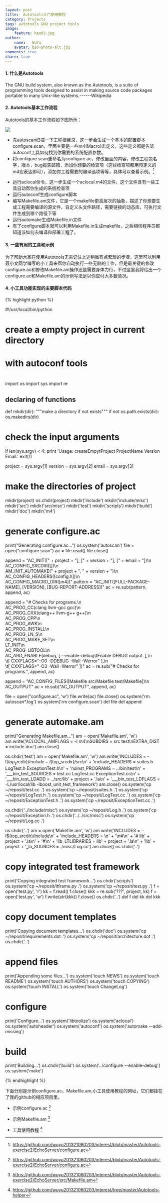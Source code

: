 ```yaml
---
layout: post
title:  Autotools入门使用教程
category: Projects
tags: autotools GNU project tools
image:
    feature: head3.jpg
author:
    name:   WuYu
    avatar: bio-photo-alt.jpg
comments: true
share: true
---
```


#### 1. 什么是Autotools

The GNU build system, also known as the Autotools, is a suite of programming tools designed to assist in making source code packages portable to many Unix-like systems.------Wikipedia

#### 2. Autotools基本工作流程

Autotools的基本工作流程如下图所示：

![](/images/autotools1.png)

* 先autoscan扫描一下工程根目录，这一步会生成一个基本的配置脚本configure.scan，里面主要是一些m4(Macro)宏定义，这些定义都是告诉autoconf工具如何找到你需要的系统配置参数。
*  将configure.scan重命名为configure.ac，修改里面的内容，修改工程包名字，版本，bug报告邮箱，添加你想要的检查项（这些检查项都用预定义的m4宏表达即可），添加你工程需要的编译选项等等，具体可以查看示例。[^1]

[^1]: <https://github.com/wuyu201321060203/interest/blob/master/Autotools-exercise2/EchoServer/configure.ac>

*  运行aclocal命令，这一步生成一个aclocal.m4的文件，这个文件含有一些工具自动帮你生成的系统检查项
*  运行autoconf生成configure脚本
*  编写Makefile.am文件，它是一个makefile更高层次的抽象，描述了你想要生成工程需要编译的源文件，自定义头文件路径，需要链接的动态库，可执行文件生成到哪个路径下等
*  运行automake生成Makefile.in文件
*  有了configure脚本就可以利用Makefile.in生成makefile，之后相信程序员都知道该如何去编译和部署工程了。

#### 3. 一些有用的工具和示例

为了帮助大家在使用Autotools无需记住上述稍微有点繁琐的步骤，这里可以利用聂小文同学编写的小工具来帮你自动执行一些无脑的工作，但是最关键的修改configure.ac和修改Makefile.am操作还是需要身体力行，不过这里我将给出一个configure.ac和Makefile.am的示例写法足以你应付大多数情况。

#### 4. 小工具功能实现的主要脚本代码

{% highlight python %}

#!/usr/local/bin/python

##
# create a empty project in current directory
# with autoconf tools
#
import os
import sys
import re

## declaring of functions
def mkdir(dir):
	"""make a directory if not exists"""
	if not os.path.exists(dir):
		os.makedirs(dir)


# check the input arguments
if len(sys.argv) < 4:
	print 'Usage: createEmpytProject ProjectName Version Email.'
	exit(1)

project = sys.argv[1]
version = sys.argv[2]
email = sys.argv[3]

# make the directories of project
mkdir(project)
os.chdir(project)
mkdir('include')
mkdir('include/misc')
mkdir('src')
mkdir('src/misc')
mkdir('test')
mkdir('scripts')
mkdir('build')
mkdir('doc')
mkdir('m4')

# generate configure.ac
print("Generating configure.ac...")
os.system('autoscan')
file = open("configure.scan")
ac = file.read()
file.close()

append = "AC_INIT([" + project + "], [" + version + "], [" + email + "])\n\
AC_CONFIG_SRCDIR([])\n\
AM_INIT_AUTOMAKE(" + project + ", " + version + ")\n\
AC_CONFIG_HEADERS([config.h])\n\
AC_CONFIG_MACRO_DIR([m4])"
pattern = "AC_INIT\(\[FULL-PACKAGE-NAME\], \[VERSION\], \[BUG-REPORT-ADDRESS\]\)"
ac = re.sub(pattern, append, ac)

append = "# Checks for programs.\n\
AC_PROG_CC(clang llvm-gcc gcc)\n\
AC_PROG_CXX(clang++ llvm-g++ g++)\n\
AC_PROG_CPP\n\
AC_PROG_AWK\n\
AC_PROG_INSTALL\n\
AC_PROG_LN_S\n\
AC_PROG_MAKE_SET\n\
LT_INIT\n\
AC_PROG_LIBTOOL\n\
AC_ARG_ENABLE(debug, [  --enable-debug\tEnable DEBUG output. ],\n\
\t[ CXXFLAGS=\"-O0 -DDEBUG -Wall -Werror\" ],\n\
\t[ CXXFLAGS=\"-O3 -Wall -Werror\" ])"
ac = re.sub("# Checks for programs.", append, ac)

append = "AC_CONFIG_FILES([Makefile src/Makefile test/Makefile])\n\
AC_OUTPUT"
ac = re.sub("AC_OUTPUT", append, ac)

file = open("configure.ac", 'w')
file.write(ac)
file.close()
os.system('rm autoscan*.log')
os.system('rm configure.scan')
del file
del append

# generate automake.am
print("Generating Makefile.am...")
am = open('Makefile.am', 'w')
am.write('ACLOCAL_AMFLAGS = -I m4\nSUBDIRS = src test\nEXTRA_DIST = include doc')
am.close()

os.chdir('test')
am = open('Makefile.am', 'w')
am.write('INCLUDES = -I$(top_srcdir)/include -I$(top_srcdir)/src\n' +
		 'include_HEADERS = suites.h LogTest.h ExceptionTest.h\n' +
		 'noinst_PROGRAMS = ../bin/test\n' +
		 '___bin_test_SOURCES = test.cc LogTest.cc ExceptionTest.cc\n' +
		 '___bin_test_LDADD = ../src/lib' + project + '.la\n' +
		 '___bin_test_LDFLAGS = -L/usr/local/lib -lboost_unit_test_framework')
am.close()
os.system('cp ~/reposit/test.cc .')
os.system('cp ~/reposit/suites.h .')
os.system('cp ~/reposit/LogTest.h .')
os.system('cp ~/reposit/LogTest.cc .')
os.system('cp ~/reposit/ExceptionTest.h .')
os.system('cp ~/reposit/ExceptionTest.cc .')

os.chdir('../include/misc')
os.system('cp ~/reposit/Log.h .')
os.system('cp ~/reposit/Exception.h .')
os.chdir('../../src/misc')
os.system('cp ~/reposit/Log.cc .')

os.chdir('..')
am = open('Makefile.am', 'w')
am.write('INCLUDES = -I$(top_srcdir)/include\n' +
		 'include_HEADERS = \n' +
		 '\n#\n' +
		 '# lib' + project + '.la\n' +
		 '#\n' +
		 'lib_LTLIBRARIES = lib' + project + '.la\n' +
		 'lib' + project + '_la_SOURCES = ./misc/Log.cc')
am.close()
os.chdir('..')

# copy integrated test framework
print('Copying integrated test framework...')
os.chdir('scripts')
os.system('cp ~/reposit/itframe.py .')
os.system('cp ~/reposit/test.py .')
f = open('test.py', 'r')
kk = f.read()
f.close()
kkk = re.sub('\?\?\?', project, kk)
f = open('test.py', 'w')
f.write(str(kkk))
f.close()
os.chdir('..')
del f
del kk
del kkk

# copy document templates
print('Copying document templates...')
os.chdir('doc')
os.system('cp ~/reposit/requirements.dot .')
os.system('cp ~/reposit/architecture.dot .')
os.chdir('..')

# append files
print('Appending some files...')
os.system('touch NEWS')
os.system('touch README')
os.system('touch AUTHORS')
os.system('touch COPYING')
os.system('touch INSTALL')
os.system('touch ChangeLog')

# configure
print('Configure...')
os.system('libtoolize')
os.system('aclocal')
os.system('autoheader')
os.system('autoconf')
os.system('automake --add-missing')

# build
print('Building...')
os.chdir('build')
os.system('../configure --enable-debug')
os.system('make')

{% endhighlight %}

下面分别是示例configure.ac，Makefile.am,小工具使用教程的网址，它们都挂在了我的github的相应项目里。

* 示例configure.ac [^2]

[^2]: <https://github.com/wuyu201321060203/interest/blob/master/Autotools-exercise2/EchoServer/configure.ac>

* 示例Makefile.am [^3]

[^3]: <https://github.com/wuyu201321060203/interest/blob/master/Autotools-exercise2/EchoServer/src/Makefile.am>

* 工具使用教程 [^4]

[^4]: <https://github.com/wuyu201321060203/interest/tree/master/Autotools-helper>
